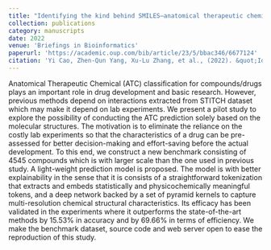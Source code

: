 ```yaml
---
title: "Identifying the kind behind SMILES—anatomical therapeutic chemical classification using structure-only representations"
collection: publications
category: manuscripts
date: 2022
venue: 'Briefings in Bioinformatics'
paperurl: 'https://academic.oup.com/bib/article/23/5/bbac346/6677124'
citation: 'Yi Cao, Zhen-Qun Yang, Xu-Lu Zhang, et al., (2022). &quot;Identifying the kind behind SMILES—anatomical therapeutic chemical classification using structure-only representations.&quot; <i>Briefings in Bioinformatics</i>.'
---
```


Anatomical Therapeutic Chemical (ATC) classification for compounds/drugs plays an important role in drug development and basic research. However, previous methods depend on interactions extracted from STITCH dataset which may make it depend on lab experiments. We present a pilot study to explore the possibility of conducting the ATC prediction solely based on the molecular structures. The motivation is to eliminate the reliance on the costly lab experiments so that the characteristics of a drug can be pre-assessed for better decision-making and effort-saving before the actual development. To this end, we construct a new benchmark consisting of 4545 compounds which is with larger scale than the one used in previous study. A light-weight prediction model is proposed. The model is with better explainability in the sense that it is consists of a straightforward tokenization that extracts and embeds statistically and physicochemically meaningful tokens, and a deep network backed by a set of pyramid kernels to capture multi-resolution chemical structural characteristics. Its efficacy has been validated in the experiments where it outperforms the state-of-the-art methods by 15.53% in accuracy and by 69.66% in terms of efficiency. We make the benchmark dataset, source code and web server open to ease the reproduction of this study.
